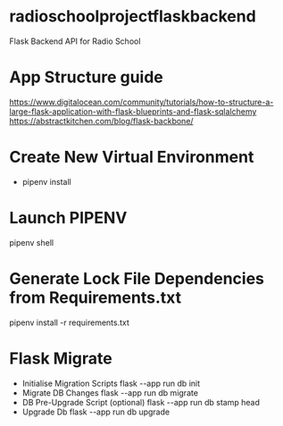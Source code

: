 # radioschoolprojectflaskbackend
Flask Backend API for Radio School

# App Structure guide
https://www.digitalocean.com/community/tutorials/how-to-structure-a-large-flask-application-with-flask-blueprints-and-flask-sqlalchemy
https://abstractkitchen.com/blog/flask-backbone/

# Create New Virtual Environment
- pipenv install

# Launch PIPENV
pipenv shell

# Generate Lock File Dependencies from Requirements.txt
pipenv install -r requirements.txt

# Flask Migrate
- Initialise Migration Scripts
  flask --app run db init
- Migrate DB Changes
  flask --app run db migrate
- DB Pre-Upgrade Script (optional)
  flask --app run db stamp head
- Upgrade Db
  flask --app run db upgrade